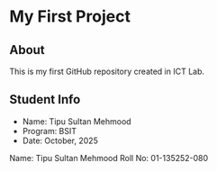 # My First Project
## About
This is my first GitHub repository created in ICT Lab.
## Student Info
- Name: Tipu Sultan Mehmood
- Program: BSIT
- Date: October, 2025









Name: Tipu Sultan Mehmood
Roll No: 01-135252-080